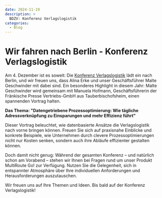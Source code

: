 ```yaml
---
date: 2024-11-19
description: >
  BDZV: Konferenz Verlagslogistik
categories:
  - Blog
---
```


# Wir fahren nach Berlin - Konferenz Verlagslogistik

Am 4. Dezember ist es soweit: Die [Konferenz Verlagslogistik](https://www.bdzv.de/bdzvplus/2024/konferenz-verlagslogistik) lädt ein nach Berlin, und wir freuen uns, dass Alina Erke und unser Geschäftsführer Malte Geschwinder mit dabei sind. Ein besonderes Highlight in diesem Jahr: Malte Geschwinder wird gemeinsam mit Manuela Hofmann, Geschäftsführerin der Fränkische Presse Vertriebs-GmbH aus Tauberbischofsheim, einen spannenden Vortrag halten.

**Das Thema: "Datengetriebene Prozessoptimierung: Wie tägliche Adressverknüpfung zu Einsparungen und mehr Effizienz führt"**

Dieser Vortrag beleuchtet, wie  datenbasierte Ansätze die Verlagslogistik nach vorne bringen können. Freuen Sie sich auf praxisnahe Einblicke und konkrete Beispiele, wie Unternehmen durch clevere Prozessoptimierungen nicht nur Kosten senken, sondern auch ihre Abläufe effizienter gestalten können.

Doch damit nicht genug: Während der gesamten Konferenz – und natürlich schon am Vorabend – stehen wir Ihnen bei Fragen rund um unser Produkt MultiRoute Go! zur Verfügung. Nutzen Sie die Gelegenheit, sich in entspannter Atmosphäre über Ihre individuellen Anforderungen und Herausforderungen auszutauschen.

Wir freuen uns auf Ihre Themen und Ideen. Bis bald auf der Konferenz Verlagslogistik!
